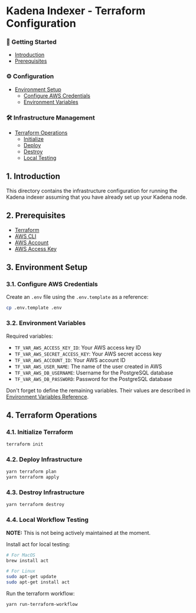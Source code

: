 # Kadena Indexer - Terraform Configuration

### 🚀 Getting Started
- [Introduction](#1-introduction)
- [Prerequisites](#2-prerequisites)

### ⚙️ Configuration
- [Environment Setup](#3-environment-setup)
  - [Configure AWS Credentials](#31-configure-aws-credentials)
  - [Environment Variables](#32-environment-variables)

### 🛠️ Infrastructure Management
- [Terraform Operations](#4-terraform-operations)
  - [Initialize](#41-initialize-terraform)
  - [Deploy](#42-deploy-infrastructure)
  - [Destroy](#43-destroy-infrastructure)
  - [Local Testing](#44-local-workflow-testing)

## 1. Introduction
This directory contains the infrastructure configuration for running the Kadena indexer assuming that you have already set up your Kadena node.

## 2. Prerequisites
- [Terraform](https://www.terraform.io/downloads.html)
- [AWS CLI](https://aws.amazon.com/cli/)
- [AWS Account](https://aws.amazon.com/)
- [AWS Access Key](https://docs.aws.amazon.com/general/latest/gr/aws-sec-cred-types.html#access-keys-and-secret-access-keys)

## 3. Environment Setup

### 3.1. Configure AWS Credentials
Create an `.env` file using the `.env.template` as a reference:
```bash
cp .env.template .env
```

### 3.2. Environment Variables
Required variables:
- `TF_VAR_AWS_ACCESS_KEY_ID`: Your AWS access key ID
- `TF_VAR_AWS_SECRET_ACCESS_KEY`: Your AWS secret access key
- `TF_VAR_AWS_ACCOUNT_ID`: Your AWS account ID
- `TF_VAR_AWS_USER_NAME`: The name of the user created in AWS
- `TF_VAR_AWS_DB_USERNAME`: Username for the PostgreSQL database
- `TF_VAR_AWS_DB_PASSWORD`: Password for the PostgreSQL database

Don't forget to define the remaining variables. Their values are described in [Environment Variables Reference](../indexer/README.md#32-environment-variables-reference).

## 4. Terraform Operations

### 4.1. Initialize Terraform
```bash
terraform init
```

### 4.2. Deploy Infrastructure
```bash
yarn terraform plan
yarn terraform apply
```

### 4.3. Destroy Infrastructure
```bash
yarn terraform destroy
```

### 4.4. Local Workflow Testing

**NOTE:** This is not being actively maintained at the moment.

Install act for local testing:
```bash
# For MacOS
brew install act

# For Linux
sudo apt-get update
sudo apt-get install act
```

Run the terraform workflow:
```bash
yarn run-terraform-workflow
```
